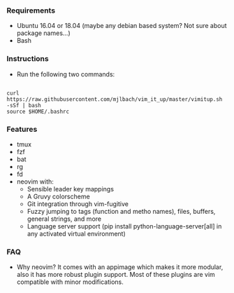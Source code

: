 ### Requirements

* Ubuntu 16.04 or 18.04 (maybe any debian based system? Not sure about package names...)
* Bash 

### Instructions
 
* Run the following two commands:

```

curl https://raw.githubusercontent.com/mjlbach/vim_it_up/master/vimitup.sh -sSf | bash 
source $HOME/.bashrc

```

### Features

* tmux
* fzf 
* bat
* rg
* fd
* neovim with:
    * Sensible leader key mappings
    * A Gruvy colorscheme
    * Git integration through vim-fugitive
    * Fuzzy jumping to tags (function and metho names), files, buffers, general strings, and more
    * Language server support (pip install python-language-server[all] in any activated virtual environment)

### FAQ

* Why neovim? 
It comes with an appimage which makes it more modular, also it has more robust plugin support. Most of these plugins are vim compatible with minor modifications.

